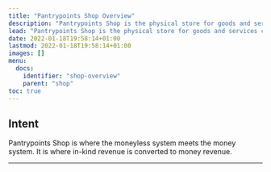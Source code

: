 ```yaml
---
title: "Pantrypoints Shop Overview"
description: "Pantrypoints Shop is the physical store for goods and services circulated through the Pantrypoints system"
lead: "Pantrypoints Shop is the physical store for goods and services circulated through the Pantrypoints system"
date: 2022-01-18T19:58:14+01:00
lastmod: 2022-01-18T19:58:14+01:00
images: []
menu:
  docs:
    identifier: "shop-overview"
    parent: "shop"    
toc: true
---
```



## Intent

Pantrypoints Shop is where the moneyless system meets the money system. It is where in-kind revenue is converted to money revenue. 


---



